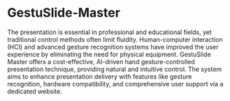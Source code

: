 # GestuSlide-Master
The presentation is essential in professional and educational fields, yet traditional control methods often limit fluidity. Human-computer interaction (HCI) and advanced gesture recognition systems have improved the user experience by eliminating the need for physical equipment. GestuSlide Master offers a cost-effective, AI-driven hand gesture-controlled presentation technique, providing natural and intuitive control. The system aims to enhance presentation delivery with features like gesture recognition, hardware compatibility, and comprehensive user support via a dedicated website.
